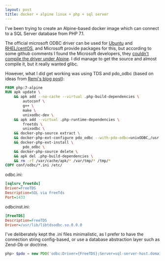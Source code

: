 ```yaml
---
layout: post
title: docker + alpine linux + php + sql server
---
```


I've been trying to create an Alpine-based docker image which can connect to a SQL Server database from PHP 7.1.

The official microsoft ODBC driver can be used for [Ubuntu](https://sqlchoice.azurewebsites.net/en-us/sql-server/developer-get-started/php/ubuntu/) and [RHEL/centOS](https://sqlchoice.azurewebsites.net/en-us/sql-server/developer-get-started/php/rhel/), and Microsoft provide packages for this, but according to some github comments I found the Microsoft developers, they [couldn't compile the driver under Alpine](https://github.com/Microsoft/msphpsql/issues/300#issuecomment-282458676). I did manage to get the source and almost compile it, but it really wanted glibc.

However, what I did get working was using TDS and pdo_odbc (based on ideas from [Remi's blog post](https://blog.remirepo.net/post/2016/09/20/Microsoft-SQL-Server-from-PHP)):

```Dockerfile
FROM php:7-alpine
RUN apk update \
    && apk add --no-cache --virtual .php-build-dependencies \
        autoconf \
        g++ \
        make \
        unixodbc-dev \
    && apk add --virtual .php-runtime-dependencies \
        freetds \
        unixodbc \
    && docker-php-source extract \
    && docker-php-ext-configure pdo_odbc --with-pdo-odbc=unixODBC,/usr \
    && docker-php-ext-install \
        pdo_odbc \
    && docker-php-source delete \
    && apk del .php-build-dependencies \
    && rm -rf /var/cache/apk/* /var/tmp/* /tmp/*
COPY conf/odbc/*.ini /etc/
```

odbc.ini:

```INI
[sqlsrv_freetds]
Driver=FreeTDS
Description=SQL via FreeTds
Port=1433
```
odbcinst.ini:

```INI
[FreeTDS]
Description=FreeTDS
Driver=/usr/lib/libtdsodbc.so.0.0.0
```
I've deliberately kept the .ini files minimalistic, as I prefer to have the connection string config-based, or use a database abstraction layer such as Zend-Db or doctrine.

```php
php> $pdo = new PDO('odbc:Driver={FreeTDS};Server=sql-server-host.domain.com;Database=MyDatabase;Port=1433', 'username', 'password');
```
